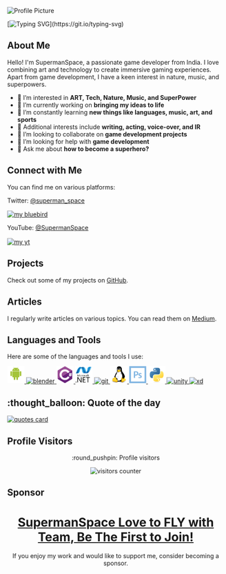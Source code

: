 <p align="Left">
  <img src="https://github.com/himanshuskyrockets/himanshuskyrockets/assets/84278213/0a254a7a-7ae3-454b-8b6b-1b63322404b6" alt="Profile Picture" width="80" height="80">
</p>


 [![Typing SVG](https://readme-typing-svg.demolab.com/?lines=👋+Hi,+My+name+is+SupermanSpace;)](https://git.io/typing-svg)




## About Me

Hello! I'm SupermanSpace, a passionate game developer from India. I love combining art and technology to create immersive gaming experiences. Apart from game development, I have a keen interest in nature, music, and superpowers.

- 👀 I’m interested in **ART, Tech, Nature, Music, and SuperPower**
- 🔭 I’m currently working on **bringing my ideas to life**
- 🌱 I’m constantly learning **new things like languages, music, art, and sports**
- 👀 Additional interests include **writing, acting, voice-over, and IR**
- 👯 I’m looking to collaborate on **game development projects**
- 🤝 I’m looking for help with **game development**
- 💬 Ask me about **how to become a superhero?**

## Connect with Me

You can find me on various platforms:

Twitter: [@superman_space](https://twitter.com/superman_space)
<p align="left">
<a href="https://twitter.com/superman_space" target="blank"><img align="center" src="https://user-images.githubusercontent.com/84278213/227192076-8b5c8658-0ca6-41f0-856a-f5f922fa1927.svg" alt="my bluebird" height="30" width="40" /></a>

YouTube: [@SupermanSpace](https://www.youtube.com/channel/UC3-KY54e1Fcgb2y2B3JEbQQ)
  
<a href="https://www.youtube.com/channel/UC3-KY54e1Fcgb2y2B3JEbQQ" target="blank"><img align="center" src="https://user-images.githubusercontent.com/84278213/227192227-ae4d9edb-acb0-477a-ba4c-97fc04bb6cb9.svg" alt="my yt" height="30" width="40" /></a>
</p>

## Projects

Check out some of my projects on [GitHub](https://github.com/himanshuskyrockets?tab=repositories).

## Articles

I regularly write articles on various topics. You can read them on [Medium](https://medium.com/@Clubwritter).





## Languages and Tools

Here are some of the languages and tools I use:

<p align="left"> <a href="https://developer.android.com" target="_blank" rel="noreferrer"> <img src="https://raw.githubusercontent.com/devicons/devicon/master/icons/android/android-original-wordmark.svg" alt="android" width="40" height="40"/> </a> <a href="https://www.blender.org/" target="_blank" rel="noreferrer"> <img src="https://download.blender.org/branding/community/blender_community_badge_white.svg" alt="blender" width="40" height="40"/> </a> <a href="https://www.w3schools.com/cs/" target="_blank" rel="noreferrer"> <img src="https://raw.githubusercontent.com/devicons/devicon/master/icons/csharp/csharp-original.svg" alt="csharp" width="40" height="40"/> </a> <a href="https://dotnet.microsoft.com/" target="_blank" rel="noreferrer"> <img src="https://raw.githubusercontent.com/devicons/devicon/master/icons/dot-net/dot-net-original-wordmark.svg" alt="dotnet" width="40" height="40"/> </a> <a href="https://git-scm.com/" target="_blank" rel="noreferrer"> <img src="https://www.vectorlogo.zone/logos/git-scm/git-scm-icon.svg" alt="git" width="40" height="40"/> </a> <a href="https://www.linux.org/" target="_blank" rel="noreferrer"> <img src="https://raw.githubusercontent.com/devicons/devicon/master/icons/linux/linux-original.svg" alt="linux" width="40" height="40"/> </a> <a href="https://www.photoshop.com/en" target="_blank" rel="noreferrer"> <img src="https://raw.githubusercontent.com/devicons/devicon/master/icons/photoshop/photoshop-line.svg" alt="photoshop" width="40" height="40"/> </a> <a href="https://www.python.org" target="_blank" rel="noreferrer"> <img src="https://raw.githubusercontent.com/devicons/devicon/master/icons/python/python-original.svg" alt="python" width="40" height="40"/> </a> <a href="https://unity.com/" target="_blank" rel="noreferrer"> <img src="https://www.vectorlogo.zone/logos/unity3d/unity3d-icon.svg" alt="unity" width="40" height="40"/> </a> <a href="https://www.adobe.com/products/xd.html" target="_blank" rel="noreferrer"> <img src="https://cdn.worldvectorlogo.com/logos/adobe-xd.svg" alt="xd" width="40" height="40"/> </a> </p>

<h2>:thought_balloon: Quote of the day</h2>

</summary>
    <a href="https://github.com/himanshuskyrockets">
        <img src="https://quotes-github-readme.vercel.app/api?type=horizontal&theme=tokyonight" alt="quotes card">
    </a>
</details>


## Profile Visitors

</details>
<p align="center">:round_pushpin: Profile visitors</p>
<div align="center">
    <img alt="visitors counter" src="https://profile-counter.glitch.me/himanshuskyrockets/count.svg">
</div>
</details>






## **Sponsor**

<div align="center">

# [SupermanSpace Love to FLY with Team, Be The First to Join!](https://github.com/sponsors/himanshuskyrockets/)
If you enjoy my work and would like to support me, consider becoming a sponsor.
  
</div>





















